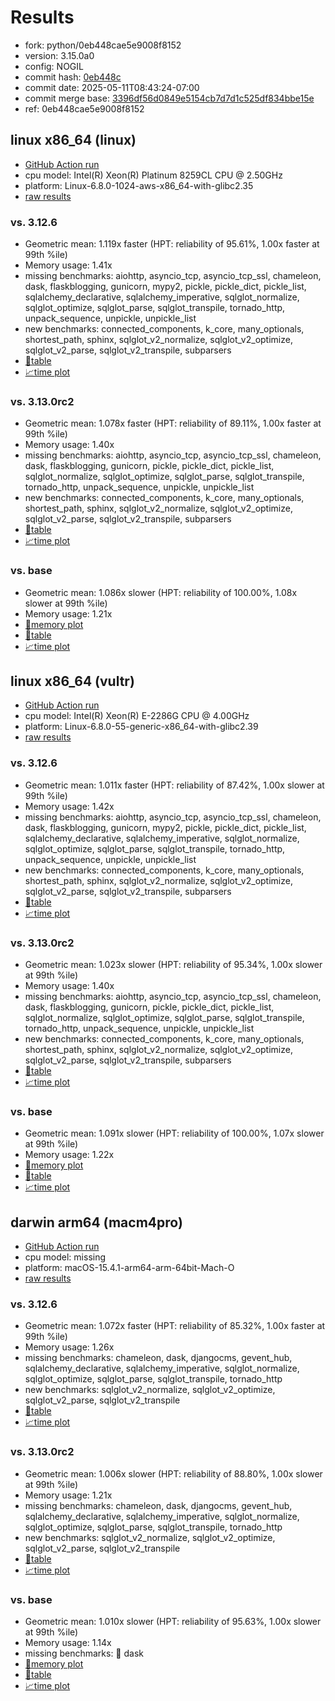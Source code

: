 # Results

- fork: python/0eb448cae5e9008f8152
- version: 3.15.0a0
- config: NOGIL
- commit hash: [0eb448c](https://github.com/python/cpython/commit/0eb448c)
- commit date: 2025-05-11T08:43:24-07:00
- commit merge base: [3396df56d0849e5154cb7d7d1c525df834bbe15e](https://github.com/python/cpython/commit/3396df56d0849e5154cb7d7d1c525df834bbe15e)
- ref: 0eb448cae5e9008f8152

## linux x86_64 (linux)

- [GitHub Action run](https://github.com/facebookexperimental/free-threading-benchmarking/actions/runs/14961238629)
- cpu model: Intel(R) Xeon(R) Platinum 8259CL CPU @ 2.50GHz
- platform: Linux-6.8.0-1024-aws-x86_64-with-glibc2.35
- [raw results](bm-20250511-linux-x86_64-python-0eb448cae5e9008f8152-3.15.0a0-0eb448c.json)

### vs. 3.12.6

- Geometric mean: 1.119x faster (HPT: reliability of 95.61%, 1.00x faster at 99th %ile)
- Memory usage: 1.41x
- missing benchmarks: aiohttp, asyncio_tcp, asyncio_tcp_ssl, chameleon, dask, flaskblogging, gunicorn, mypy2, pickle, pickle_dict, pickle_list, sqlalchemy_declarative, sqlalchemy_imperative, sqlglot_normalize, sqlglot_optimize, sqlglot_parse, sqlglot_transpile, tornado_http, unpack_sequence, unpickle, unpickle_list
- new benchmarks: connected_components, k_core, many_optionals, shortest_path, sphinx, sqlglot_v2_normalize, sqlglot_v2_optimize, sqlglot_v2_parse, sqlglot_v2_transpile, subparsers
- [📄table](bm-20250511-linux-x86_64-python-0eb448cae5e9008f8152-3.15.0a0-0eb448c-vs-3.12.6.md)
- [📈time plot](bm-20250511-linux-x86_64-python-0eb448cae5e9008f8152-3.15.0a0-0eb448c-vs-3.12.6.svg)

### vs. 3.13.0rc2

- Geometric mean: 1.078x faster (HPT: reliability of 89.11%, 1.00x faster at 99th %ile)
- Memory usage: 1.40x
- missing benchmarks: aiohttp, asyncio_tcp, asyncio_tcp_ssl, chameleon, dask, flaskblogging, gunicorn, pickle, pickle_dict, pickle_list, sqlglot_normalize, sqlglot_optimize, sqlglot_parse, sqlglot_transpile, tornado_http, unpack_sequence, unpickle, unpickle_list
- new benchmarks: connected_components, k_core, many_optionals, shortest_path, sphinx, sqlglot_v2_normalize, sqlglot_v2_optimize, sqlglot_v2_parse, sqlglot_v2_transpile, subparsers
- [📄table](bm-20250511-linux-x86_64-python-0eb448cae5e9008f8152-3.15.0a0-0eb448c-vs-3.13.0rc2.md)
- [📈time plot](bm-20250511-linux-x86_64-python-0eb448cae5e9008f8152-3.15.0a0-0eb448c-vs-3.13.0rc2.svg)

### vs. base

- Geometric mean: 1.086x slower (HPT: reliability of 100.00%, 1.08x slower at 99th %ile)
- Memory usage: 1.21x
- [🧠memory plot](bm-20250511-linux-x86_64-python-0eb448cae5e9008f8152-3.15.0a0-0eb448c-vs-base-mem.svg)
- [📄table](bm-20250511-linux-x86_64-python-0eb448cae5e9008f8152-3.15.0a0-0eb448c-vs-base.md)
- [📈time plot](bm-20250511-linux-x86_64-python-0eb448cae5e9008f8152-3.15.0a0-0eb448c-vs-base.svg)

## linux x86_64 (vultr)

- [GitHub Action run](https://github.com/facebookexperimental/free-threading-benchmarking/actions/runs/14961238629)
- cpu model: Intel(R) Xeon(R) E-2286G CPU @ 4.00GHz
- platform: Linux-6.8.0-55-generic-x86_64-with-glibc2.39
- [raw results](bm-20250511-vultr-x86_64-python-0eb448cae5e9008f8152-3.15.0a0-0eb448c.json)

### vs. 3.12.6

- Geometric mean: 1.011x faster (HPT: reliability of 87.42%, 1.00x slower at 99th %ile)
- Memory usage: 1.42x
- missing benchmarks: aiohttp, asyncio_tcp, asyncio_tcp_ssl, chameleon, dask, flaskblogging, gunicorn, mypy2, pickle, pickle_dict, pickle_list, sqlalchemy_declarative, sqlalchemy_imperative, sqlglot_normalize, sqlglot_optimize, sqlglot_parse, sqlglot_transpile, tornado_http, unpack_sequence, unpickle, unpickle_list
- new benchmarks: connected_components, k_core, many_optionals, shortest_path, sphinx, sqlglot_v2_normalize, sqlglot_v2_optimize, sqlglot_v2_parse, sqlglot_v2_transpile, subparsers
- [📄table](bm-20250511-vultr-x86_64-python-0eb448cae5e9008f8152-3.15.0a0-0eb448c-vs-3.12.6.md)
- [📈time plot](bm-20250511-vultr-x86_64-python-0eb448cae5e9008f8152-3.15.0a0-0eb448c-vs-3.12.6.svg)

### vs. 3.13.0rc2

- Geometric mean: 1.023x slower (HPT: reliability of 95.34%, 1.00x slower at 99th %ile)
- Memory usage: 1.40x
- missing benchmarks: aiohttp, asyncio_tcp, asyncio_tcp_ssl, chameleon, dask, flaskblogging, gunicorn, pickle, pickle_dict, pickle_list, sqlglot_normalize, sqlglot_optimize, sqlglot_parse, sqlglot_transpile, tornado_http, unpack_sequence, unpickle, unpickle_list
- new benchmarks: connected_components, k_core, many_optionals, shortest_path, sphinx, sqlglot_v2_normalize, sqlglot_v2_optimize, sqlglot_v2_parse, sqlglot_v2_transpile, subparsers
- [📄table](bm-20250511-vultr-x86_64-python-0eb448cae5e9008f8152-3.15.0a0-0eb448c-vs-3.13.0rc2.md)
- [📈time plot](bm-20250511-vultr-x86_64-python-0eb448cae5e9008f8152-3.15.0a0-0eb448c-vs-3.13.0rc2.svg)

### vs. base

- Geometric mean: 1.091x slower (HPT: reliability of 100.00%, 1.07x slower at 99th %ile)
- Memory usage: 1.22x
- [🧠memory plot](bm-20250511-vultr-x86_64-python-0eb448cae5e9008f8152-3.15.0a0-0eb448c-vs-base-mem.svg)
- [📄table](bm-20250511-vultr-x86_64-python-0eb448cae5e9008f8152-3.15.0a0-0eb448c-vs-base.md)
- [📈time plot](bm-20250511-vultr-x86_64-python-0eb448cae5e9008f8152-3.15.0a0-0eb448c-vs-base.svg)

## darwin arm64 (macm4pro)

- [GitHub Action run](https://github.com/facebookexperimental/free-threading-benchmarking/actions/runs/14961238629)
- cpu model: missing
- platform: macOS-15.4.1-arm64-arm-64bit-Mach-O
- [raw results](bm-20250511-macm4pro-arm64-python-0eb448cae5e9008f8152-3.15.0a0-0eb448c.json)

### vs. 3.12.6

- Geometric mean: 1.072x faster (HPT: reliability of 85.32%, 1.00x faster at 99th %ile)
- Memory usage: 1.26x
- missing benchmarks: chameleon, dask, djangocms, gevent_hub, sqlalchemy_declarative, sqlalchemy_imperative, sqlglot_normalize, sqlglot_optimize, sqlglot_parse, sqlglot_transpile, tornado_http
- new benchmarks: sqlglot_v2_normalize, sqlglot_v2_optimize, sqlglot_v2_parse, sqlglot_v2_transpile
- [📄table](bm-20250511-macm4pro-arm64-python-0eb448cae5e9008f8152-3.15.0a0-0eb448c-vs-3.12.6.md)
- [📈time plot](bm-20250511-macm4pro-arm64-python-0eb448cae5e9008f8152-3.15.0a0-0eb448c-vs-3.12.6.svg)

### vs. 3.13.0rc2

- Geometric mean: 1.006x slower (HPT: reliability of 88.80%, 1.00x slower at 99th %ile)
- Memory usage: 1.21x
- missing benchmarks: chameleon, dask, djangocms, gevent_hub, sqlalchemy_declarative, sqlalchemy_imperative, sqlglot_normalize, sqlglot_optimize, sqlglot_parse, sqlglot_transpile, tornado_http
- new benchmarks: sqlglot_v2_normalize, sqlglot_v2_optimize, sqlglot_v2_parse, sqlglot_v2_transpile
- [📄table](bm-20250511-macm4pro-arm64-python-0eb448cae5e9008f8152-3.15.0a0-0eb448c-vs-3.13.0rc2.md)
- [📈time plot](bm-20250511-macm4pro-arm64-python-0eb448cae5e9008f8152-3.15.0a0-0eb448c-vs-3.13.0rc2.svg)

### vs. base

- Geometric mean: 1.010x slower (HPT: reliability of 95.63%, 1.00x slower at 99th %ile)
- Memory usage: 1.14x
- missing benchmarks: 🔴 dask
- [🧠memory plot](bm-20250511-macm4pro-arm64-python-0eb448cae5e9008f8152-3.15.0a0-0eb448c-vs-base-mem.svg)
- [📄table](bm-20250511-macm4pro-arm64-python-0eb448cae5e9008f8152-3.15.0a0-0eb448c-vs-base.md)
- [📈time plot](bm-20250511-macm4pro-arm64-python-0eb448cae5e9008f8152-3.15.0a0-0eb448c-vs-base.svg)

